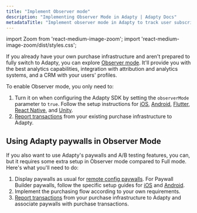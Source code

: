```yaml
---
title: "Implement Observer mode"
description: "Implementing Observer Mode in Adapty | Adapty Docs"
metadataTitle: "Implement observer mode in Adapty to track user subscription events."
---
```


import Zoom from 'react-medium-image-zoom';
import 'react-medium-image-zoom/dist/styles.css';

If you already have your own purchase infrastructure and aren't prepared to fully switch to Adapty, you can explore [Observer mode](observer-vs-full-mode). It'll provide you with the best analytics capabilities, integration with attribution and analytics systems, and a CRM with your users' profiles.

To enable Observer mode, you only need to:
1. Turn it on when configuring the Adapty SDK by setting the `observerMode` parameter to `true`. Follow the setup instructions for [iOS](sdk-installation-ios#configure-adapty-sdk), [Android](sdk-installation-android#configure-adapty-sdk), [Flutter](sdk-installation-flutter#configure-adapty-sdks-for-ios), [React Native](sdk-installation-reactnative#configure-adapty-sdks), and [Unity](sdk-installation-unity#configure-adapty-sdks).
2. [Report transactions](report-transactions-observer-mode) from your existing purchase infrastructure to Adapty.

## Using Adapty paywalls in Observer Mode

If you also want to use Adapty's paywalls and A/B testing features, you can, but it requires some extra setup in Observer mode compared to Full mode. Here's what you'll need to do:

1. Display paywalls as usual for [remote config paywalls](display-remote-config-paywalls). For Paywall Builder paywalls, follow the specific setup guides for [iOS](ios-present-paywall-builder-paywalls-in-observer-mode) and [Android](android-present-paywall-builder-paywalls-in-observer-mode).
2. Implement the purchasing flow according to your own requirements.
3. [Report transactions](report-transactions-observer-mode) from your purchase infrastructure to Adapty and associate paywalls with purchase transactions.


